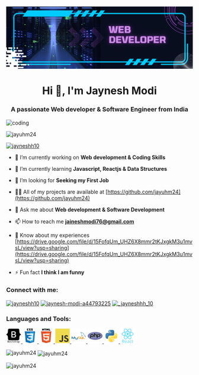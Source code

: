 ![logo](https://github.com/jayuhm24/jayuhm24/blob/main/Blue%20and%20Purple%20Simple%20Modern%20Technology%20Twitter%20Header%20(1).png)
<h1 align="center">Hi 👋, I'm Jaynesh Modi</h1>
<h3 align="center">A passionate Web developer & Software Engineer from India</h3>
<img align="center" alt="coding" width="400" src="https://user-images.githubusercontent.com/55389276/140866485-8fb1c876-9a8f-4d6a-98dc-08c4981eaf70.gif">

<p align="left"> <img src="https://komarev.com/ghpvc/?username=jayuhm24&label=Profile%20views&color=0e75b6&style=flat" alt="jayuhm24" /> </p>

<p align="left"> <a href="https://twitter.com/jayneshh10" target="blank"><img src="https://img.shields.io/twitter/follow/jayneshh10?logo=twitter&style=for-the-badge" alt="jayneshh10" /></a> </p>

- 🔭 I’m currently working on **Web development & Coding Skills**

- 🌱 I’m currently learning **Javascript, Reactjs & Data Structures**

- 🤝 I’m looking for **Seeking my First Job**

- 👨‍💻 All of my projects are available at [https://github.com/jayuhm24](https://github.com/jayuhm24)

- 💬 Ask me about **Web development & Software Development**

- 📫 How to reach me **jaineshmodi76@gmail.com**

- 📄 Know about my experiences [https://drive.google.com/file/d/15FofqUm_UHZ6X8mmr2tKJxgkM3u1mvsL/view?usp=sharing](https://drive.google.com/file/d/15FofqUm_UHZ6X8mmr2tKJxgkM3u1mvsL/view?usp=sharing)

- ⚡ Fun fact **I think I am funny**

<h3 align="left">Connect with me:</h3>
<p align="left">
<a href="https://twitter.com/jayneshh10" target="blank"><img align="center" src="https://raw.githubusercontent.com/rahuldkjain/github-profile-readme-generator/master/src/images/icons/Social/twitter.svg" alt="jayneshh10" height="30" width="40" /></a>
<a href="https://linkedin.com/in/jaynesh-modi-a44793225" target="blank"><img align="center" src="https://raw.githubusercontent.com/rahuldkjain/github-profile-readme-generator/master/src/images/icons/Social/linked-in-alt.svg" alt="jaynesh-modi-a44793225" height="30" width="40" /></a>
<a href="https://instagram.com/_jayneshhh_10" target="blank"><img align="center" src="https://raw.githubusercontent.com/rahuldkjain/github-profile-readme-generator/master/src/images/icons/Social/instagram.svg" alt="_jayneshhh_10" height="30" width="40" /></a>
</p>

<h3 align="left">Languages and Tools:</h3>
<p align="left"> <a href="https://getbootstrap.com" target="_blank" rel="noreferrer"> <img src="https://raw.githubusercontent.com/devicons/devicon/master/icons/bootstrap/bootstrap-plain-wordmark.svg" alt="bootstrap" width="40" height="40"/> </a> <a href="https://www.w3schools.com/css/" target="_blank" rel="noreferrer"> <img src="https://raw.githubusercontent.com/devicons/devicon/master/icons/css3/css3-original-wordmark.svg" alt="css3" width="40" height="40"/> </a> <a href="https://www.w3.org/html/" target="_blank" rel="noreferrer"> <img src="https://raw.githubusercontent.com/devicons/devicon/master/icons/html5/html5-original-wordmark.svg" alt="html5" width="40" height="40"/> </a> <a href="https://developer.mozilla.org/en-US/docs/Web/JavaScript" target="_blank" rel="noreferrer"> <img src="https://raw.githubusercontent.com/devicons/devicon/master/icons/javascript/javascript-original.svg" alt="javascript" width="40" height="40"/> </a> <a href="https://www.mysql.com/" target="_blank" rel="noreferrer"> <img src="https://raw.githubusercontent.com/devicons/devicon/master/icons/mysql/mysql-original-wordmark.svg" alt="mysql" width="40" height="40"/> </a> <a href="https://www.php.net" target="_blank" rel="noreferrer"> <img src="https://raw.githubusercontent.com/devicons/devicon/master/icons/php/php-original.svg" alt="php" width="40" height="40"/> </a> <a href="https://www.python.org" target="_blank" rel="noreferrer"> <img src="https://raw.githubusercontent.com/devicons/devicon/master/icons/python/python-original.svg" alt="python" width="40" height="40"/> </a> <a href="https://reactjs.org/" target="_blank" rel="noreferrer"> <img src="https://raw.githubusercontent.com/devicons/devicon/master/icons/react/react-original-wordmark.svg" alt="react" width="40" height="40"/> </a> </p>

<p><img align="left" src="https://github-readme-stats.vercel.app/api/top-langs?username=jayuhm24&show_icons=true&locale=en&layout=compact" alt="jayuhm24" /></p>

<p>&nbsp;<img align="center" src="https://github-readme-stats.vercel.app/api?username=jayuhm24&show_icons=true&locale=en" alt="jayuhm24" /></p>

<p><img align="center" src="https://github-readme-streak-stats.herokuapp.com/?user=jayuhm24&" alt="jayuhm24" /></p>
